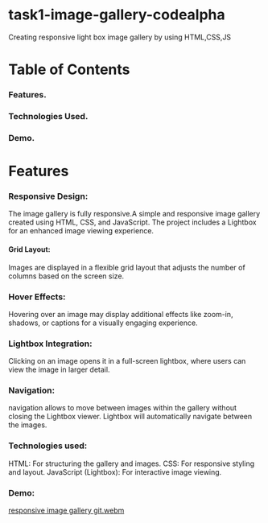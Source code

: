 # task1-image-gallery-codealpha
Creating responsive light box image gallery by using HTML,CSS,JS 

# Table of Contents
### Features.
### Technologies Used.
### Demo.

# Features
### Responsive Design:
The image gallery is fully responsive.A simple and responsive image gallery created using HTML, CSS, and JavaScript. The project includes a Lightbox for an enhanced image viewing experience.
#### Grid Layout:
Images are displayed in a flexible grid layout that adjusts the number of columns based on the screen size.
### Hover Effects:
Hovering over an image may display additional effects like zoom-in, shadows, or captions for a visually engaging experience.
### Lightbox Integration: 
Clicking on an image opens it in a full-screen lightbox, where users can view the image in larger detail.
### Navigation:
 navigation allows  to move between images within the gallery without closing the Lightbox viewer.
 Lightbox will automatically navigate between the images.
 ### Technologies used:
 HTML: For structuring the gallery and images.
CSS: For responsive styling and layout.
JavaScript (Lightbox): For interactive image viewing.
### Demo:
[responsive image gallery git.webm](https://github.com/user-attachments/assets/a0a4c559-2f3c-4f0f-84c0-214c35aa060e)
 
